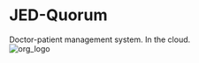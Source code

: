 # JED-Quorum
Doctor-patient management system. In the cloud. <br/>
![org_logo](http://www.jimspestcontrol.com.au/wp-content/uploads/2016/07/Jims-Termite-and-Pest-Control-Team-313x390.gif)

